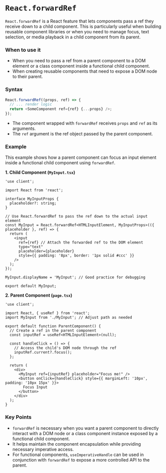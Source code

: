 
# `React.forwardRef`

`React.forwardRef` is a React feature that lets components pass a ref they receive down to a child component. This is particularly useful when building reusable component libraries or when you need to manage focus, text selection, or media playback in a child component from its parent.

### When to use it
-   When you need to pass a ref from a parent component to a DOM element or a class component inside a functional child component.
-   When creating reusable components that need to expose a DOM node to their parent.

### Syntax

```typescript
React.forwardRef((props, ref) => {
  // ... render logic
  return <SomeComponent ref={ref} {...props} />;
});
```

-   The component wrapped with `forwardRef` receives `props` and `ref` as its arguments.
-   The `ref` argument is the ref object passed by the parent component.

### Example

This example shows how a parent component can focus an input element inside a functional child component using `forwardRef`.

**1. Child Component (`MyInput.tsx`)**

```tsx
'use client';

import React from 'react';

interface MyInputProps {
  placeholder?: string;
}

// Use React.forwardRef to pass the ref down to the actual input element
const MyInput = React.forwardRef<HTMLInputElement, MyInputProps>(({ placeholder }, ref) => {
  return (
    <input
      ref={ref} // Attach the forwarded ref to the DOM element
      type="text"
      placeholder={placeholder}
      style={{ padding: '8px', border: '1px solid #ccc' }}
    />
  );
});

MyInput.displayName = 'MyInput'; // Good practice for debugging

export default MyInput;
```

**2. Parent Component (`page.tsx`)**

```tsx
'use client';

import React, { useRef } from 'react';
import MyInput from './MyInput'; // Adjust path as needed

export default function ParentComponent() {
  // Create a ref in the parent component
  const inputRef = useRef<HTMLInputElement>(null);

  const handleClick = () => {
    // Access the child's DOM node through the ref
    inputRef.current?.focus();
  };

  return (
    <div>
      <MyInput ref={inputRef} placeholder="Focus me!" />
      <button onClick={handleClick} style={{ marginLeft: '10px', padding: '10px 15px' }}>
        Focus Input
      </button>
    </div>
  );
}
```

### Key Points
-   `forwardRef` is necessary when you want a parent component to directly interact with a DOM node or a class component instance exposed by a functional child component.
-   It helps maintain the component encapsulation while providing necessary imperative access.
-   For functional components, `useImperativeHandle` can be used in conjunction with `forwardRef` to expose a more controlled API to the parent.

